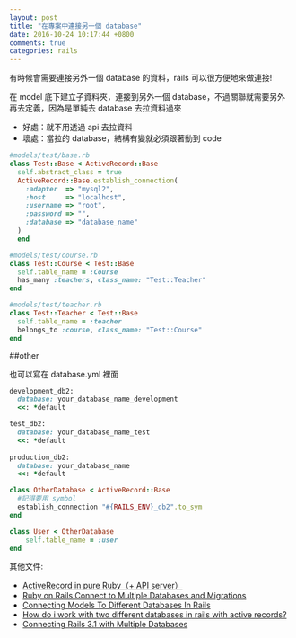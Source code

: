 ```yaml
---
layout: post
title: "在專案中連接另一個 database"
date: 2016-10-24 10:17:44 +0800
comments: true
categories: rails
---
```


有時候會需要連接另外一個 database 的資料，rails 可以很方便地來做連接!

<!-- more -->

在 model 底下建立子資料夾，連接到另外一個 database，不過關聯就需要另外再去定義，因為是單純去 database 去拉資料過來

* 好處：就不用透過 api 去拉資料
* 壞處：當拉的 database，結構有變就必須跟著動到 code

```ruby
#models/test/base.rb
class Test::Base < ActiveRecord::Base
  self.abstract_class = true
  ActiveRecord::Base.establish_connection(
    :adapter  => "mysql2",
    :host     => "localhost",
    :username => "root",
    :password => "",
    :database => "database_name"
  )
  end
```

```ruby
#models/test/course.rb
class Test::Course < Test::Base
  self.table_name = :Course
  has_many :teachers, class_name: "Test::Teacher"
end
```

```ruby
#models/test/teacher.rb
class Test::Teacher < Test::Base
  self.table_name = :teacher
  belongs_to :course, class_name: "Test::Course"
end
```

##other

也可以寫在 database.yml 裡面

```ruby
development_db2:
  database: your_database_name_development
  <<: *default

test_db2:
  database: your_database_name_test
  <<: *default
    
production_db2:
  database: your_database_name
  <<: *default
```

```ruby
class OtherDatabase < ActiveRecord::Base
  #記得要用 symbol
  establish_connection "#{RAILS_ENV}_db2".to_sym
end

class User < OtherDatabase
	self.table_name = :user
end
```

其他文件:

* [ActiveRecord in pure Ruby（+ API server）](http://railsfun.tw/t/activerecord-in-pure-ruby-api-server/161)
* [Ruby on Rails Connect to Multiple Databases and Migrations](http://geekhmer.github.io/blog/2015/02/07/ruby-on-rails-connect-to-multiple-databases-and-migrations/)
* [Connecting Models To Different Databases In Rails](https://solidfoundationwebdev.com/blog/posts/connecting-models-to-different-databases-in-rails)
* [How do i work with two different databases in rails with active records?](http://stackoverflow.com/questions/1226182/how-do-i-work-with-two-different-databases-in-rails-with-active-records)
* [Connecting Rails 3.1 with Multiple Databases](http://stackoverflow.com/questions/6122508/connecting-rails-3-1-with-multiple-databases)